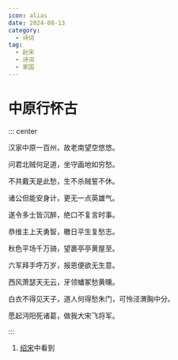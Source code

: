 ```yaml
---
icon: alias
date: 2024-08-13
category:
  - 诗词
tag:
  - 赵宋
  - 诗词
  - 家国
---
```


# 中原行怀古

<!-- more -->


::: center 

汉家中原一百州，故老南望空悠悠。

问君北贼何足道，坐守画地如穷愁。

不共戴天是此愁，生不杀贼誓不休。

诸公但能安身计，更无一点英雄气。

遂令多士皆沉醉，绝口不复言时事。

恭维主上天勇智，皦日平生复愁志。

秋色平场千万骑，望裹亭亭黄屋至。

六军拜手呼万岁，报恩便欲无生意。

西风萧瑟天无云，牙领蟠冢愁黄曛。

白衣不得见天子，道人何得愁朱门，可怜泾渭胸中分。

愿起沔阳死诸葛，做我大宋飞将军。

:::


1. [绍宋](https://baike.baidu.com/item/%E7%BB%8D%E5%AE%8B/24208444)中看到